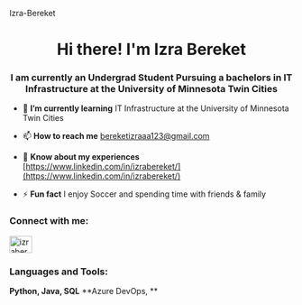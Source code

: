 Izra-Bereket
<h1 align="center">Hi there! I'm Izra Bereket</h1>
<h3 align="center"> I am currently an Undergrad Student Pursuing a bachelors in IT Infrastructure at the University of Minnesota Twin Cities </h3>

- 🌱 **I’m currently learning** IT Infrastructure at the University of Minnesota Twin Cities

- 📫 **How to reach me** bereketizraaa123@gmail.com

- 📄 **Know about my experiences** [https://www.linkedin.com/in/izrabereket/](https://www.linkedin.com/in/izrabereket/)

- ⚡ **Fun fact** I enjoy Soccer and spending time with friends & family

<h3 align="left">Connect with me:</h3>
<p align="left">
<a href="https://linkedin.com/in/izrabereket" target="blank"><img align="center" src="https://raw.githubusercontent.com/rahuldkjain/github-profile-readme-generator/master/src/images/icons/Social/linked-in-alt.svg" alt="izrabereket" height="30" width="40" /></a>
</p>

<h3 align="left">Languages and Tools:</h3>

**Python, Java, SQL**
**Azure DevOps, **
